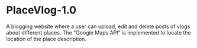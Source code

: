 # PlaceVlog-1.0
A blogging website where a user can upload, edit and delete posts of vlogs about different places. The "Google Maps API" is implemented to locate the location of the place description.
